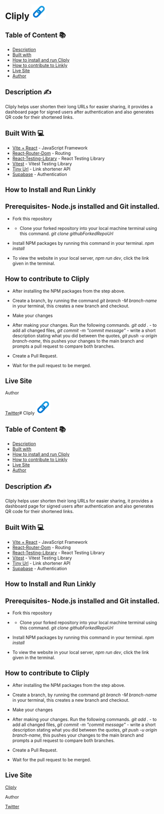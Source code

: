 # Cliply ![icons8-link-48](https://raw.githubusercontent.com/Nnamuka01/Cliply/main/src/assets/icons8-link-48.png)


## Table of Content :books:
* [Description](#description)
* [Built with](#technologies)
* [How to install and run Cliply](#install)
* [How to contribute to Linkly](#contribute)
* [Live Site](#live)
* [Author](#owner)


<a name="description"></a>
## Description ✍️

Cliply helps user shorten their long URLs for easier sharing, it provides a dashboard page for signed users after authentication and also generates QR code for their shortened links.

<a name="technologies"></a>
## Built With 💻

* [Vite + React](https://vitejs.dev/guide/) - JavaScript Framework
* [React-Router-Dom](https://reactrouter.com/en/main/start/tutorial) - Routing
* [React-Testing-Library](https://testing-library.com/docs/react-testing-library/intro/) - React Testing Library
* [Vitest](https://vitest.dev/) - Vitest Testing Library
* [Tiny Url](https://tinyurl.com/app/dev) - Link shortener API
* [Supabase](https://supabase.com/) - Authentication


<a name="install"></a>
## How to Install and Run Linkly

## Prerequisites- Node.js installed and Git installed.

- Fork this repository
- - Clone your forked repository into your local machine terminal using this command.
  *git clone githubForkedRepoUrl*

- Install NPM packages by running this command in your terminal.
  *npm install*

- To view the website in your local server, *npm run dev*, click the link given in the terminal.


<a name="contribute"></a>
## How to contribute to Cliply

- After installing the NPM packages from the step above.

- Create a branch, by running the command *git branch -M branch-name* in your terminal, this creates a new branch and checkout.

- Make your changes

- After making your changes. Run the following commands. *git add .* - to add all changed files, *git commit -m "commit message"* - write a short description stating what you did between the quotes, *git push -u origin branch-name*, this pushes your changes to the main branch and prompts a pull request to compare both branches.

- Create a Pull Request.

- Wait for the pull request to be merged.


<a name="live"></a>
## Live Site 



<a name="owner"></a>
Author

[Twitter](https://x.com/Kakatrenches)# Cliply ![icons8-link-48](https://raw.githubusercontent.com/Nnamuka01/Cliply/main/src/assets/icons8-link-48.png)


## Table of Content :books:
* [Description](#description)
* [Built with](#technologies)
* [How to install and run Cliply](#install)
* [How to contribute to Linkly](#contribute)
* [Live Site](#live)
* [Author](#owner)


<a name="description"></a>
## Description ✍️

Cliply helps user shorten their long URLs for easier sharing, it provides a dashboard page for signed users after authentication and also generates QR code for their shortened links.

<a name="technologies"></a>
## Built With 💻

* [Vite + React](https://vitejs.dev/guide/) - JavaScript Framework
* [React-Router-Dom](https://reactrouter.com/en/main/start/tutorial) - Routing
* [React-Testing-Library](https://testing-library.com/docs/react-testing-library/intro/) - React Testing Library
* [Vitest](https://vitest.dev/) - Vitest Testing Library
* [Tiny Url](https://tinyurl.com/app/dev) - Link shortener API
* [Supabase](https://supabase.com/) - Authentication


<a name="install"></a>
## How to Install and Run Linkly

## Prerequisites- Node.js installed and Git installed.

- Fork this repository
- - Clone your forked repository into your local machine terminal using this command.
  *git clone githubForkedRepoUrl*

- Install NPM packages by running this command in your terminal.
  *npm install*

- To view the website in your local server, *npm run dev*, click the link given in the terminal.


<a name="contribute"></a>
## How to contribute to Cliply

- After installing the NPM packages from the step above.

- Create a branch, by running the command *git branch -M branch-name* in your terminal, this creates a new branch and checkout.

- Make your changes

- After making your changes. Run the following commands. *git add .* - to add all changed files, *git commit -m "commit message"* - write a short description stating what you did between the quotes, *git push -u origin branch-name*, this pushes your changes to the main branch and prompts a pull request to compare both branches.

- Create a Pull Request.

- Wait for the pull request to be merged.


<a name="live"></a>
## Live Site 

[Cliply](https://cliply-three.vercel.app/)

<a name="owner"></a>
Author

[Twitter](https://x.com/Kakatrenches)
